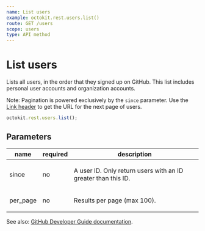 ```yaml
---
name: List users
example: octokit.rest.users.list()
route: GET /users
scope: users
type: API method
---
```


# List users

Lists all users, in the order that they signed up on GitHub. This list includes personal user accounts and organization accounts.

Note: Pagination is powered exclusively by the `since` parameter. Use the [Link header](https://docs.github.com/rest/overview/resources-in-the-rest-api#link-header) to get the URL for the next page of users.

```js
octokit.rest.users.list();
```

## Parameters

<table>
  <thead>
    <tr>
      <th>name</th>
      <th>required</th>
      <th>description</th>
    </tr>
  </thead>
  <tbody>
    <tr><td>since</td><td>no</td><td>

A user ID. Only return users with an ID greater than this ID.

</td></tr>
<tr><td>per_page</td><td>no</td><td>

Results per page (max 100).

</td></tr>
  </tbody>
</table>

See also: [GitHub Developer Guide documentation](https://docs.github.com/rest/reference/users/#list-users).
